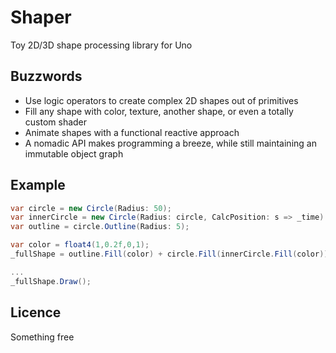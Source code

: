 Shaper
======

Toy 2D/3D shape processing library for Uno

Buzzwords
---------

- Use logic operators to create complex 2D shapes out of primitives
- Fill any shape with color, texture, another shape, or even a totally custom shader
- Animate shapes with a functional reactive approach
- A nomadic API makes programming a breeze, while still maintaining an immutable object graph  

Example
-------
```csharp
var circle = new Circle(Radius: 50);
var innerCircle = new Circle(Radius: circle, CalcPosition: s => _time)
var outline = circle.Outline(Radius: 5);

var color = float4(1,0.2f,0,1);
_fullShape = outline.Fill(color) + circle.Fill(innerCircle.Fill(color));

...
_fullShape.Draw();
```

Licence
-------

Something free
